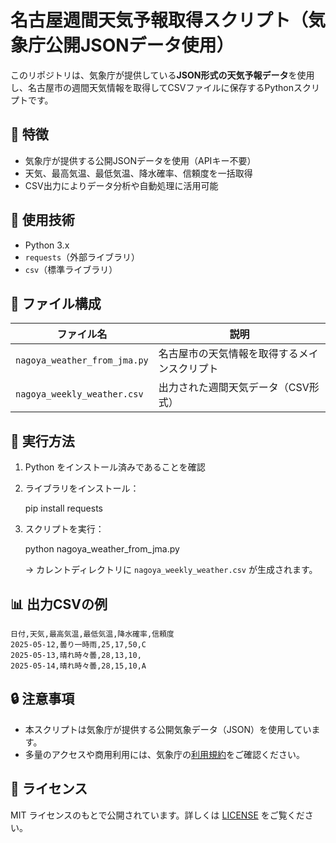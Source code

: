 # 名古屋週間天気予報取得スクリプト（気象庁公開JSONデータ使用）

このリポジトリは、気象庁が提供している**JSON形式の天気予報データ**を使用し、名古屋市の週間天気情報を取得してCSVファイルに保存するPythonスクリプトです。

## 📌 特徴
- 気象庁が提供する公開JSONデータを使用（APIキー不要）
- 天気、最高気温、最低気温、降水確率、信頼度を一括取得
- CSV出力によりデータ分析や自動処理に活用可能

## 🔧 使用技術
- Python 3.x
- `requests`（外部ライブラリ）
- `csv`（標準ライブラリ）

## 📁 ファイル構成

| ファイル名 | 説明 |
|------------|------|
| `nagoya_weather_from_jma.py` | 名古屋市の天気情報を取得するメインスクリプト |
| `nagoya_weekly_weather.csv` | 出力された週間天気データ（CSV形式） |

## 🚀 実行方法

1. Python をインストール済みであることを確認
2. ライブラリをインストール：

   pip install requests

4. スクリプトを実行：

   python nagoya_weather_from_jma.py

   → カレントディレクトリに `nagoya_weekly_weather.csv` が生成されます。

## 📊 出力CSVの例

```csv
日付,天気,最高気温,最低気温,降水確率,信頼度
2025-05-12,曇り一時雨,25,17,50,C
2025-05-13,晴れ時々曇,28,13,10,
2025-05-14,晴れ時々曇,28,15,10,A
```

## 🔒 注意事項

* 本スクリプトは気象庁が提供する公開気象データ（JSON）を使用しています。
* 多量のアクセスや商用利用には、気象庁の[利用規約](https://www.data.jma.go.jp/developer/)をご確認ください。

## 📎 ライセンス

MIT ライセンスのもとで公開されています。詳しくは [LICENSE](./LICENSE) をご覧ください。

